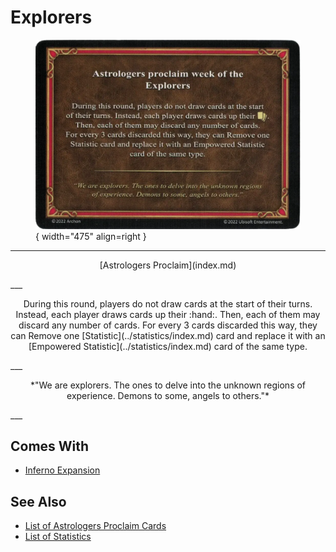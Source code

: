 # Explorers

<figure markdown="span">

![Explorers](../assets/astrologers_proclaim-explorers.webp){ width="475" align=right }

</figure>

___
<p style="text-align: center;" markdown>[Astrologers Proclaim](index.md)</p>
___
<p style="text-align: center;" markdown>During this round, players do not draw cards at the start of their turns. Instead, each player draws cards up their :hand:. Then, each of them may discard any number of cards. For every 3 cards discarded this way, they can Remove one [Statistic](../statistics/index.md) card and replace it with an [Empowered Statistic](../statistics/index.md) card of the same type.</p>
___
<p style="text-align: center;" markdown>*"We are explorers. The ones to delve into the unknown regions of experience. Demons to some, angels to others."*</p>
___


## Comes With

- [Inferno Expansion](../content/inferno_expansion.md)


## See Also

- [List of Astrologers Proclaim Cards](index.md)
- [List of Statistics](../statistics/index.md)
